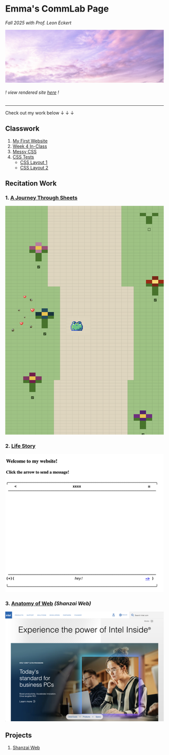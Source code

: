 # Emma's CommLab Page

_Fall 2025 with Prof. Leon Eckert_

![banner](img/purple.jpg)

###### ! _view rendered site [here](https://emma-deleon.github.io/CommLab/)_ !

---

Check out my work below ↓ ↓ ↓

## Classwork

1. [My First Website](my-first-website)
2. [Week 4 In-Class](week-4-in-class)
3. [Messy CSS](tutorial-messy-css)
4. [CSS Tests](css-tests)
   - [CSS Layout 1](css-layout-1)
   - [CSS Layout 2](css-layout-2)

## Recitation Work

### 1. [A Journey Through Sheets](https://docs.google.com/spreadsheets/d/1_nVe2Vzv9B2lLLGR55wGwcTeC2Y_hEOeWUVS6tyvbAY/edit?usp=sharing)

![Journey Through Sheets scheenshot](img/sheets-journey-ss.png)

### 2. [Life Story](life-story)

![life story home screenshot](img/life-story-ss.png)

### 3. [Anatomy of Web](shanzai-web) _(Shanzai Web)_

![Anatomy of Web screenshot](img/recreation-ss.png)

## Projects

1. [Shanzai Web](project-1)
